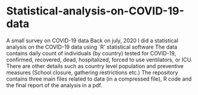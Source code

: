 # Statistical-analysis-on-COVID-19-data
A small survey on COVID-19 data
Back on july, 2020 I did a statistical analysis on the COVID-19 data using `R' statistical software
The data contains daily count of individuals (by country) tested for COVID-19, confirmed, recovered, dead,
hospitalized, forced to use ventilators, or ICU. There are other details such as country level population and
preventive measures (School closure, gathering restrictions etc.)
The repository contains three main files related to data (in a compressed file), R code and the final report of the analysis in a pdf. 

